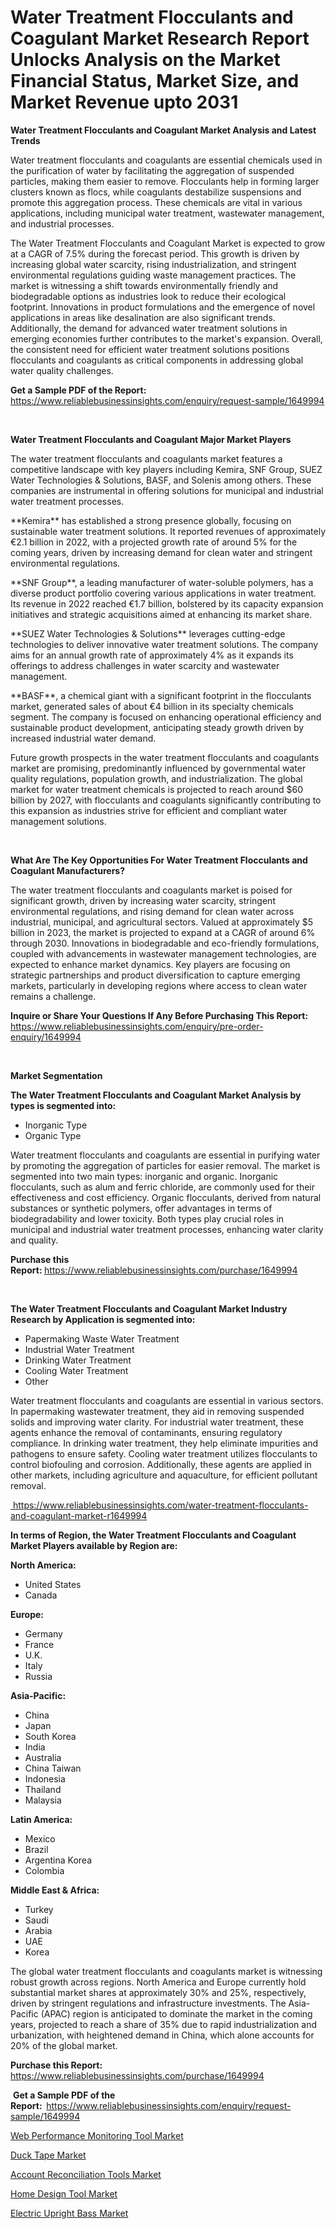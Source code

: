 <p><h1>Water Treatment Flocculants and Coagulant Market Research Report Unlocks Analysis on the Market Financial Status, Market Size, and Market Revenue upto 2031</h1></p><p><strong>Water Treatment Flocculants and Coagulant Market Analysis and Latest Trends</strong></p>
<p><p>Water treatment flocculants and coagulants are essential chemicals used in the purification of water by facilitating the aggregation of suspended particles, making them easier to remove. Flocculants help in forming larger clusters known as flocs, while coagulants destabilize suspensions and promote this aggregation process. These chemicals are vital in various applications, including municipal water treatment, wastewater management, and industrial processes.</p><p>The Water Treatment Flocculants and Coagulant Market is expected to grow at a CAGR of 7.5% during the forecast period. This growth is driven by increasing global water scarcity, rising industrialization, and stringent environmental regulations guiding waste management practices. The market is witnessing a shift towards environmentally friendly and biodegradable options as industries look to reduce their ecological footprint. Innovations in product formulations and the emergence of novel applications in areas like desalination are also significant trends. Additionally, the demand for advanced water treatment solutions in emerging economies further contributes to the market's expansion. Overall, the consistent need for efficient water treatment solutions positions flocculants and coagulants as critical components in addressing global water quality challenges.</p></p>
<p><strong>Get a Sample PDF of the Report:&nbsp;</strong> <a href="https://www.reliablebusinessinsights.com/enquiry/request-sample/1649994?utm_campaign=39&utm_medium=2&utm_source=Github&utm_content=ia&utm_term=26092024&utm_id=water-treatment-flocculants-and-coagulant">https://www.reliablebusinessinsights.com/enquiry/request-sample/1649994</a></p>
<p>&nbsp;</p>
<p><strong>Water Treatment Flocculants and Coagulant Major Market Players</strong></p>
<p><p>The water treatment flocculants and coagulants market features a competitive landscape with key players including Kemira, SNF Group, SUEZ Water Technologies & Solutions, BASF, and Solenis among others. These companies are instrumental in offering solutions for municipal and industrial water treatment processes.</p><p>**Kemira** has established a strong presence globally, focusing on sustainable water treatment solutions. It reported revenues of approximately €2.1 billion in 2022, with a projected growth rate of around 5% for the coming years, driven by increasing demand for clean water and stringent environmental regulations.</p><p>**SNF Group**, a leading manufacturer of water-soluble polymers, has a diverse product portfolio covering various applications in water treatment. Its revenue in 2022 reached €1.7 billion, bolstered by its capacity expansion initiatives and strategic acquisitions aimed at enhancing its market share.</p><p>**SUEZ Water Technologies & Solutions** leverages cutting-edge technologies to deliver innovative water treatment solutions. The company aims for an annual growth rate of approximately 4% as it expands its offerings to address challenges in water scarcity and wastewater management.</p><p>**BASF**, a chemical giant with a significant footprint in the flocculants market, generated sales of about €4 billion in its specialty chemicals segment. The company is focused on enhancing operational efficiency and sustainable product development, anticipating steady growth driven by increased industrial water demand.</p><p>Future growth prospects in the water treatment flocculants and coagulants market are promising, predominantly influenced by governmental water quality regulations, population growth, and industrialization. The global market for water treatment chemicals is projected to reach around $60 billion by 2027, with flocculants and coagulants significantly contributing to this expansion as industries strive for efficient and compliant water management solutions.</p></p>
<p>&nbsp;</p>
<p><strong>What Are The Key Opportunities For Water Treatment Flocculants and Coagulant Manufacturers?</strong></p>
<p><p>The water treatment flocculants and coagulants market is poised for significant growth, driven by increasing water scarcity, stringent environmental regulations, and rising demand for clean water across industrial, municipal, and agricultural sectors. Valued at approximately $5 billion in 2023, the market is projected to expand at a CAGR of around 6% through 2030. Innovations in biodegradable and eco-friendly formulations, coupled with advancements in wastewater management technologies, are expected to enhance market dynamics. Key players are focusing on strategic partnerships and product diversification to capture emerging markets, particularly in developing regions where access to clean water remains a challenge.</p></p>
<p><strong>Inquire or Share Your Questions If Any Before Purchasing This Report:</strong> <a href="https://www.reliablebusinessinsights.com/enquiry/pre-order-enquiry/1649994?utm_campaign=39&utm_medium=2&utm_source=Github&utm_content=ia&utm_term=26092024&utm_id=water-treatment-flocculants-and-coagulant">https://www.reliablebusinessinsights.com/enquiry/pre-order-enquiry/1649994</a></p>
<p>&nbsp;</p>
<p><strong>Market Segmentation</strong></p>
<p><strong>The Water Treatment Flocculants and Coagulant Market Analysis by types is segmented into:</strong></p>
<p><ul><li>Inorganic Type</li><li>Organic Type</li></ul></p>
<p><p>Water treatment flocculants and coagulants are essential in purifying water by promoting the aggregation of particles for easier removal. The market is segmented into two main types: inorganic and organic. Inorganic flocculants, such as alum and ferric chloride, are commonly used for their effectiveness and cost efficiency. Organic flocculants, derived from natural substances or synthetic polymers, offer advantages in terms of biodegradability and lower toxicity. Both types play crucial roles in municipal and industrial water treatment processes, enhancing water clarity and quality.</p></p>
<p><strong>Purchase this Report:&nbsp;</strong><a href="https://www.reliablebusinessinsights.com/purchase/1649994?utm_campaign=39&utm_medium=2&utm_source=Github&utm_content=ia&utm_term=26092024&utm_id=water-treatment-flocculants-and-coagulant">https://www.reliablebusinessinsights.com/purchase/1649994</a></p>
<p>&nbsp;</p>
<p><strong>The Water Treatment Flocculants and Coagulant Market Industry Research by Application is segmented into:</strong></p>
<p><ul><li>Papermaking Waste Water Treatment</li><li>Industrial Water Treatment</li><li>Drinking Water Treatment</li><li>Cooling Water Treatment</li><li>Other</li></ul></p>
<p><p>Water treatment flocculants and coagulants are essential in various sectors. In papermaking wastewater treatment, they aid in removing suspended solids and improving water clarity. For industrial water treatment, these agents enhance the removal of contaminants, ensuring regulatory compliance. In drinking water treatment, they help eliminate impurities and pathogens to ensure safety. Cooling water treatment utilizes flocculants to control biofouling and corrosion. Additionally, these agents are applied in other markets, including agriculture and aquaculture, for efficient pollutant removal.</p></p>
<p><a href="https://www.reliablebusinessinsights.com/water-treatment-flocculants-and-coagulant-market-r1649994?utm_campaign=39&utm_medium=2&utm_source=Github&utm_content=ia&utm_term=26092024&utm_id=water-treatment-flocculants-and-coagulant">&nbsp;https://www.reliablebusinessinsights.com/water-treatment-flocculants-and-coagulant-market-r1649994</a></p>
<p><strong>In terms of Region, the Water Treatment Flocculants and Coagulant Market Players available by Region are:</strong></p>
<p>
    <p> <strong> North America: </strong>
        <ul>
            <li>United States</li>
            <li>Canada</li>
        </ul>
        </p> 
    <p> <strong> Europe: </strong>
        <ul>
            <li>Germany</li>
            <li>France</li>
            <li>U.K.</li>
            <li>Italy</li>
            <li>Russia</li>
        </ul>
        </p> 
    <p> <strong> Asia-Pacific: </strong>
        <ul>
            <li>China</li>
            <li>Japan</li>
            <li>South Korea</li>
            <li>India</li>
            <li>Australia</li>
            <li>China Taiwan</li>
            <li>Indonesia</li>
            <li>Thailand</li>
            <li>Malaysia</li>
        </ul>
        </p> 
    <p> <strong> Latin America: </strong>
        <ul>
            <li>Mexico</li>
            <li>Brazil</li>
            <li>Argentina Korea</li>
            <li>Colombia</li>
        </ul>
        </p> 
    <p> <strong> Middle East & Africa: </strong>
        <ul>
            <li>Turkey</li>
            <li>Saudi</li>
            <li>Arabia</li>
            <li>UAE</li>
            <li>Korea</li>
        </ul>
    </p>
    </p>
<p><p>The global water treatment flocculants and coagulants market is witnessing robust growth across regions. North America and Europe currently hold substantial market shares at approximately 30% and 25%, respectively, driven by stringent regulations and infrastructure investments. The Asia-Pacific (APAC) region is anticipated to dominate the market in the coming years, projected to reach a share of 35% due to rapid industrialization and urbanization, with heightened demand in China, which alone accounts for 20% of the global market.</p></p>
<p><strong>Purchase this Report: </strong><a href="https://www.reliablebusinessinsights.com/purchase/1649994?utm_campaign=39&utm_medium=2&utm_source=Github&utm_content=ia&utm_term=26092024&utm_id=water-treatment-flocculants-and-coagulant">https://www.reliablebusinessinsights.com/purchase/1649994</a></p>
<p>&nbsp;<strong>Get a Sample PDF of the Report:&nbsp;&nbsp;</strong><a href="https://www.reliablebusinessinsights.com/enquiry/request-sample/1649994?utm_campaign=39&utm_medium=2&utm_source=Github&utm_content=ia&utm_term=26092024&utm_id=water-treatment-flocculants-and-coagulant">https://www.reliablebusinessinsights.com/enquiry/request-sample/1649994</a></p>
<p><strong></strong></p>
<p><p><a href="https://www.linkedin.com/pulse/web-performance-monitoring-tool-market-trends-growth-outlook-ltnjf?utm_campaign=39&utm_medium=2&utm_source=Github&utm_content=ia&utm_term=26092024&utm_id=water-treatment-flocculants-and-coagulant">Web Performance Monitoring Tool Market</a></p><p><a href="https://issuu.com/reportprime-2/docs/duck-tape-market-size-2030.pptx_1968f33aaf8431?utm_campaign=39&utm_medium=2&utm_source=Github&utm_content=ia&utm_term=26092024&utm_id=water-treatment-flocculants-and-coagulant">Duck Tape Market</a></p><p><a href="https://www.linkedin.com/pulse/account-reconciliation-tools-market-research-report-includes-acyhf?utm_campaign=39&utm_medium=2&utm_source=Github&utm_content=ia&utm_term=26092024&utm_id=water-treatment-flocculants-and-coagulant">Account Reconciliation Tools Market</a></p><p><a href="https://www.linkedin.com/pulse/global-home-design-tool-industry-research-report-competitive-5vwif?utm_campaign=39&utm_medium=2&utm_source=Github&utm_content=ia&utm_term=26092024&utm_id=water-treatment-flocculants-and-coagulant">Home Design Tool Market</a></p><p><a href="https://issuu.com/reportprime-2/docs/electric-upright-bass-market-size-2_c5781c3a3ff97e?utm_campaign=39&utm_medium=2&utm_source=Github&utm_content=ia&utm_term=26092024&utm_id=water-treatment-flocculants-and-coagulant">Electric Upright Bass Market</a></p></p>